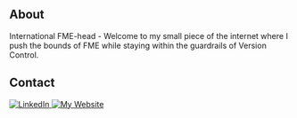 <!--
**gavinjeter/gavinjeter** is a ✨ _special_ ✨ repository because its `README.md` (this file) appears on your GitHub profile.

Here are some ideas to get you started:

- 🔭 I’m currently working on ...
- 🌱 I’m currently learning ...
- 👯 I’m looking to collaborate on ...
- 🤔 I’m looking for help with ...
- 💬 Ask me about ...
- 📫 How to reach me: ...
- 😄 Pronouns: ...
- ⚡ Fun fact: ...
-->

<h2>About</h2>
International FME-head - Welcome to my small piece of the internet where I push the bounds of FME while staying within the guardrails of Version Control.

<h2>Contact</h2>
<div id="badges">
  <a href="www.linkedin.com/in/gavinjjeter">
    <img src="https://img.shields.io/badge/LinkedIn-blue" alt="LinkedIn"/>
  </a>
  <a href="https://gavinjeter.com/">
    <img src="https://img.shields.io/badge/My_Website-blue" alt="My Website"/>
  </a>
</div>
